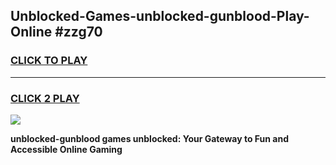 
## Unblocked-Games-unblocked-gunblood-Play-Online #zzg70
<h3>
<a href="https://news.freeplayer.one?title=unblocked-gunblood&ref=3">CLICK TO PLAY</a></h3>
<hr>

<h3>
<a href="https://news.freeplayer.one?title=unblocked-gunblood&ref=3">CLICK 2 PLAY</a>
  
</h3>

<a href="https://news.freeplayer.one?title=unblocked-gunblood&ref=3"><img src="https://clearcache.store/games.png"></a>


**unblocked-gunblood games unblocked: Your Gateway to Fun and Accessible Online Gaming**
